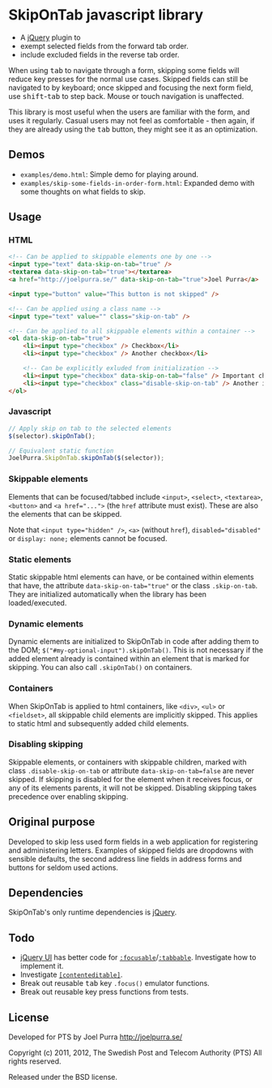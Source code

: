 # SkipOnTab javascript library

* A [jQuery](http://jquery.com/) plugin to
 * exempt selected fields from the forward tab order.
 * include excluded fields in the reverse tab order.

When using <kbd>tab</kbd> to navigate through a form, skipping some fields will reduce key presses for the normal use cases. Skipped fields can still be navigated to by keyboard; once skipped and focusing the next form field, use <kbd>shift</kbd>-<kbd>tab</kbd> to step back. Mouse or touch navigation is unaffected.

This library is most useful when the users are familiar with the form, and uses it regularly. Casual users may not feel as comfortable - then again, if they are already using the <kbd>tab</kbd> button, they might see it as an optimization.

## Demos
* `examples/demo.html`: Simple demo for playing around.
* `examples/skip-some-fields-in-order-form.html`: Expanded demo with some thoughts on what fields to skip.

## Usage

### HTML

```html
<!-- Can be applied to skippable elements one by one -->
<input type="text" data-skip-on-tab="true" />
<textarea data-skip-on-tab="true"></textarea>
<a href="http://joelpurra.se/" data-skip-on-tab="true">Joel Purra</a>

<input type="button" value="This button is not skipped" />

<!-- Can be applied using a class name -->
<input type="text" value="" class="skip-on-tab" />

<!-- Can be applied to all skippable elements within a container -->
<ol data-skip-on-tab="true">
	<li><input type="checkbox" /> Checkbox</li>
	<li><input type="checkbox" /> Another checkbox</li>

	<!-- Can be explicitly exluded from initialization -->
	<li><input type="checkbox" data-skip-on-tab="false" /> Important checkbox</li>
	<li><input type="checkbox" class="disable-skip-on-tab" /> Another important checkbox</li>
</ol>
```

### Javascript

```javascript
// Apply skip on tab to the selected elements
$(selector).skipOnTab();

// Equivalent static function
JoelPurra.SkipOnTab.skipOnTab($(selector));
```

### Skippable elements
Elements that can be focused/tabbed include `<input>`, `<select>`, `<textarea>`, `<button>` and `<a href="...">` (the `href` attribute must exist). These are also the elements that can be skipped.

Note that `<input type="hidden" />`, `<a>` (without `href`), `disabled="disabled"` or `display: none;` elements cannot be focused.

### Static elements
Static skippable html elements can have, or be contained within elements that have, the attribute `data-skip-on-tab="true"` or the class `.skip-on-tab`. They are initialized automatically when the library has been loaded/executed.

### Dynamic elements
Dynamic elements are initialized to SkipOnTab in code after adding them to the DOM; `$("#my-optional-input").skipOnTab()`. This is not necessary if the added element already is contained within an element that is marked for skipping. You can also call `.skipOnTab()` on containers.

### Containers
When SkipOnTab is applied to html containers, like `<div>`, `<ul>` or `<fieldset>`, all skippable child elements are implicitly skipped. This applies to static html and subsequently added child elements.

### Disabling skipping
Skippable elements, or containers with skippable children, marked with class `.disable-skip-on-tab` or attribute `data-skip-on-tab=false` are never skipped. If skipping is disabled for the element when it receives focus, or any of its elements parents, it will not be skipped. Disabling skipping takes precedence over enabling skipping.

## Original purpose
Developed to skip less used form fields in a web application for registering and administering letters. Examples of skipped fields are dropdowns with sensible defaults, the second address line fields in address forms and buttons for seldom used actions.

## Dependencies
SkipOnTab's only runtime dependencies is [jQuery](http://jquery.com/).

## Todo

* [jQuery UI](http://jqueryui.com/) has better code for [`:focusable`](https://github.com/jquery/jquery-ui/blob/master/ui/jquery.ui.core.js#L210)/[`:tabbable`](https://github.com/jquery/jquery-ui/blob/master/ui/jquery.ui.core.js#L214). Investigate how to implement it.
* Investigate [`[contenteditable]`](http://www.whatwg.org/specs/web-apps/current-work/#contenteditable).
* Break out reusable <kbd>tab</kbd> key `.focus()` emulator functions.
* Break out reusable key press functions from tests.

## License
Developed for PTS by Joel Purra <http://joelpurra.se/>

Copyright (c) 2011, 2012, The Swedish Post and Telecom Authority (PTS)
All rights reserved.

Released under the BSD license.

